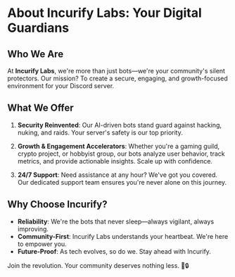 # About Incurify Labs: Your Digital Guardians

## Who We Are

At **Incurify Labs**, we're more than just bots—we're your community's silent protectors. Our mission? To create a secure, engaging, and growth-focused environment for your Discord server.

## What We Offer

1. **Security Reinvented**: Our AI-driven bots stand guard against hacking, nuking, and raids. Your server's safety is our top priority.

2. **Growth & Engagement Accelerators**: Whether you're a gaming guild, crypto project, or hobbyist group, our bots analyze user behavior, track metrics, and provide actionable insights. Scale up with confidence.

3. **24/7 Support**: Need assistance at any hour? We've got you covered. Our dedicated support team ensures you're never alone on this journey.

## Why Choose Incurify?

- **Reliability**: We're the bots that never sleep—always vigilant, always improving.
- **Community-First**: Incurify Labs understands your heartbeat. We're here to empower you.
- **Future-Proof**: As tech evolves, so do we. Stay ahead with Incurify.

Join the revolution. Your community deserves nothing less. 🚀🔒